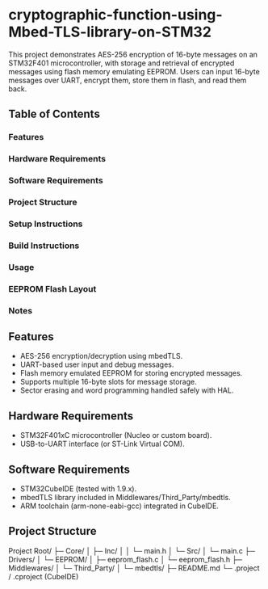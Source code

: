 # cryptographic-function-using-Mbed-TLS-library-on-STM32
This project demonstrates AES-256 encryption of 16-byte messages on an STM32F401 microcontroller, with storage and retrieval 
of encrypted messages using flash memory emulating EEPROM. Users can input 16-byte messages over UART, encrypt them, store them in flash, and read them back.

## Table of Contents

### Features
### Hardware Requirements
### Software Requirements
### Project Structure
### Setup Instructions
### Build Instructions
### Usage
### EEPROM Flash Layout
### Notes

## Features

- AES-256 encryption/decryption using mbedTLS.
- UART-based user input and debug messages.
- Flash memory emulated EEPROM for storing encrypted messages.
- Supports multiple 16-byte slots for message storage.
- Sector erasing and word programming handled safely with HAL.

## Hardware Requirements

- STM32F401xC microcontroller (Nucleo or custom board).
- USB-to-UART interface (or ST-Link Virtual COM).


## Software Requirements

- STM32CubeIDE (tested with 1.9.x).
- mbedTLS library included in Middlewares/Third_Party/mbedtls.
- ARM toolchain (arm-none-eabi-gcc) integrated in CubeIDE.

## Project Structure

Project Root/
├─ Core/
│  ├─ Inc/
│  │  └─ main.h
│  └─ Src/
│     └─ main.c
├─ Drivers/
│  └─ EEPROM/
│     ├─ eeprom_flash.c
│     └─ eeprom_flash.h
├─ Middlewares/
│  └─ Third_Party/
│     └─ mbedtls/
├─ README.md
└─ .project / .cproject (CubeIDE)
